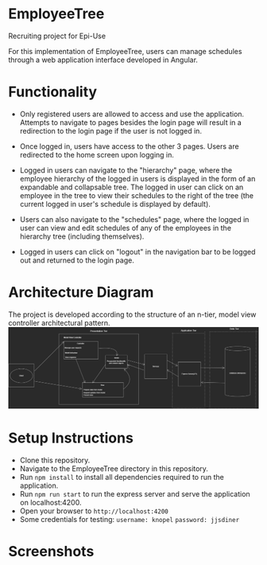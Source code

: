 # EmployeeTree
Recruiting project for Epi-Use

For this implementation of EmployeeTree, users can manage schedules through a web application interface developed in Angular.

# Functionality
- Only registered users are allowed to access and use the application. Attempts to navigate to pages besides the login page will result in a redirection to the login page if the user is not logged in.

- Once logged in, users have access to the other 3 pages. Users are redirected to the home screen upon logging in.

- Logged in users can navigate to the "hierarchy" page, where the employee hierarchy of the logged in users is displayed in the form of an expandable and collapsable tree. The logged in user can click on an employee in the tree to view their schedules to the right of the tree (the current logged in user's schedule is displayed by default).

- Users can also navigate to the "schedules" page, where the logged in user can view and edit schedules of any of the employees in the hierarchy tree (including themselves).

- Logged in users can click on "logout" in the navigation bar to be logged out and returned to the login page.

# Architecture Diagram

The project is developed according to the structure of an n-tier, model view controller architectural pattern.
![architecture diagram](https://github.com/bevanslabbert/EmployeeTree/blob/main/ArchitectureDiagram.jpg?raw=true)

# Setup Instructions

- Clone this repository.
- Navigate to the EmployeeTree directory in this repository.
- Run `npm install` to install all dependencies required to run the application.
- Run `npm run start` to run the express server and serve the application on localhost:4200.
- Open your browser to `http://localhost:4200`
- Some credentials for testing:
  `username: knopel`
  `password: jjsdiner`
  
# Screenshots

  
  
  

